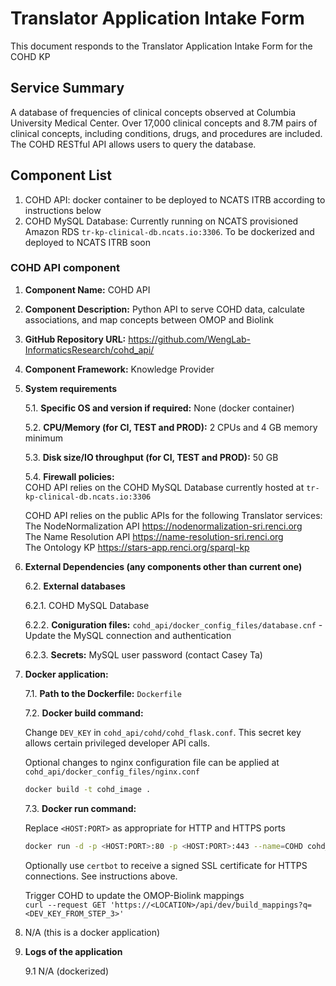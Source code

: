# Translator Application Intake Form

This document responds to the Translator Application Intake Form for the COHD KP

## Service Summary
A database of frequencies of clinical concepts observed at Columbia University Medical Center. Over 17,000 clinical concepts and 8.7M pairs of clinical concepts, including conditions, drugs, and procedures are included. The COHD RESTful API allows users to query the database. 

## Component List
1. COHD API: docker container to be deployed to NCATS ITRB according to instructions below
2. COHD MySQL Database: Currently running on NCATS provisioned Amazon RDS `tr-kp-clinical-db.ncats.io:3306`. To be dockerized and deployed to NCATS ITRB soon

### COHD API component

1. **Component Name:** COHD API

2. **Component Description:** Python API to serve COHD data, calculate associations, and map concepts between OMOP and Biolink

3. **GitHub Repository URL:** https://github.com/WengLab-InformaticsResearch/cohd_api/

4. **Component Framework:** Knowledge Provider

5. **System requirements**

    5.1. **Specific OS and version if required:** None (docker container)

    5.2. **CPU/Memory (for CI, TEST and PROD):**  2 CPUs and 4 GB memory minimum

    5.3. **Disk size/IO throughput (for CI, TEST and PROD):** 50 GB

    5.4. **Firewall policies:**  
    COHD API relies on the COHD MySQL Database currently hosted at `tr-kp-clinical-db.ncats.io:3306`  

    COHD API relies on the public APIs for the following Translator services:  
    The NodeNormalization API https://nodenormalization-sri.renci.org   
    The Name Resolution API https://name-resolution-sri.renci.org   
    The Ontology KP https://stars-app.renci.org/sparql-kp  


6. **External Dependencies (any components other than current one)**

    6.2. **External databases**  
    
    6.2.1. COHD MySQL Database  
        
    6.2.2. **Coniguration files:** `cohd_api/docker_config_files/database.cnf` - Update the MySQL connection and authentication
        
    6.2.3. **Secrets:** MySQL user password (contact Casey Ta)  

7. **Docker application:**

    7.1. **Path to the Dockerfile:** `Dockerfile`

    7.2. **Docker build command:**

    Change `DEV_KEY` in `cohd_api/cohd/cohd_flask.conf`. This secret key allows certain privileged developer API calls.
    
    Optional changes to nginx configuration file can be applied at `cohd_api/docker_config_files/nginx.conf`

    ```bash
    docker build -t cohd_image .
    ```

    7.3. **Docker run command:**

	  Replace `<HOST:PORT>` as appropriate for HTTP and HTTPS ports
	
    ```bash
    docker run -d -p <HOST:PORT>:80 -p <HOST:PORT>:443 --name=COHD cohd_image
    ```
    
    Optionally use `certbot` to receive a signed SSL certificate for HTTPS connections. See instructions above. 
    
    Trigger COHD to update the OMOP-Biolink mappings    
    `curl --request GET 'https://<LOCATION>/api/dev/build_mappings?q=<DEV_KEY_FROM_STEP_3>'`

8. N/A (this is a docker application)

9. **Logs of the application**

    9.1 N/A (dockerized)
